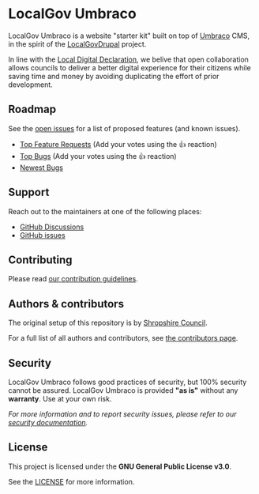 # LocalGov Umbraco

LocalGov Umbraco is a website "starter kit" built on top of [Umbraco](https://umbraco.com/) CMS, in the spirit of the [LocalGovDrupal](https://localgovdrupal.org/) project.

In line with the [Local Digital Declaration](https://www.localdigital.gov.uk/declaration/), we belive that open collaboration allows councils to deliver a better digital experience for their citizens while saving time and money by avoiding duplicating the effort of prior development.

## Roadmap

See the [open issues](https://github.com/ShropshireCouncil/LocalGovUmbraco/issues) for a list of proposed features (and known issues).

- [Top Feature Requests](https://github.com/ShropshireCouncil/LocalGovUmbraco/issues?q=label%3Aenhancement+is%3Aopen+sort%3Areactions-%2B1-desc) (Add your votes using the 👍 reaction)
- [Top Bugs](https://github.com/ShropshireCouncil/LocalGovUmbraco/issues?q=is%3Aissue+is%3Aopen+label%3Abug+sort%3Areactions-%2B1-desc) (Add your votes using the 👍 reaction)
- [Newest Bugs](https://github.com/ShropshireCouncil/LocalGovUmbraco/issues?q=is%3Aopen+is%3Aissue+label%3Abug)

## Support

Reach out to the maintainers at one of the following places:

- [GitHub Discussions](https://github.com/ShropshireCouncil/LocalGovUmbraco/discussions)
- [GitHub issues](https://github.com/ShropshireCouncil/LocalGovUmbraco/issues/new?assignees=&labels=question&template=04_SUPPORT_QUESTION.md&title=support%3A+)

## Contributing

Please read [our contribution guidelines](.github/CONTRIBUTING.md).

## Authors & contributors

The original setup of this repository is by [Shropshire Council](https://github.com/ShropshireCouncil).

For a full list of all authors and contributors, see [the contributors page](https://github.com/ShropshireCouncil/LocalGovUmbraco/contributors).

## Security

LocalGov Umbraco follows good practices of security, but 100% security cannot be assured.
LocalGov Umbraco is provided **"as is"** without any **warranty**. Use at your own risk.

_For more information and to report security issues, please refer to our [security documentation](.github/SECURITY.md)._

## License

This project is licensed under the **GNU General Public License v3.0**.

See the [LICENSE](LICENSE.md) for more information.
